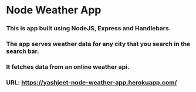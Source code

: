 # Node Weather App

### This is app built using NodeJS, Express and Handlebars.
### The app serves weather data for any city that you search in the search bar.
### It fetches data from an online weather api.

### URL: https://yashjeet-node-weather-app.herokuapp.com/
